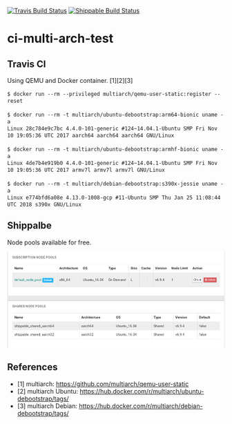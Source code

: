 [![Travis Build Status](https://travis-ci.org/junaruga/ci-multi-arch-test.svg?branch=master)](https://travis-ci.org/junaruga/ci-multi-arch-test)
[![Shippable Build Status](https://api.shippable.com/projects/5bcc7f4a5a66a20600226e18/badge?branch=master)](https://app.shippable.com/github/junaruga/ci-multi-arch-test/runs?branchName=master)

# ci-multi-arch-test

## Travis CI

Using QEMU and Docker container. [1][2][3]

```
$ docker run --rm --privileged multiarch/qemu-user-static:register --reset

$ docker run --rm -t multiarch/ubuntu-debootstrap:arm64-bionic uname -a
Linux 28c784e9c7bc 4.4.0-101-generic #124~14.04.1-Ubuntu SMP Fri Nov 10 19:05:36 UTC 2017 aarch64 aarch64 aarch64 GNU/Linux

$ docker run --rm -t multiarch/ubuntu-debootstrap:armhf-bionic uname -a
Linux 4de7b4e919b0 4.4.0-101-generic #124~14.04.1-Ubuntu SMP Fri Nov 10 19:05:36 UTC 2017 armv7l armv7l armv7l GNU/Linux

$ docker run --rm -t multiarch/debian-debootstrap:s390x-jessie uname -a
Linux e774bfd6a08e 4.13.0-1008-gcp #11-Ubuntu SMP Thu Jan 25 11:08:44 UTC 2018 s390x GNU/Linux
```

## Shippalbe

Node pools available for free.

![alt text](resources/shippable_node_pools.png "Shippable node pools")

## References

* [1] multiarch: https://github.com/multiarch/qemu-user-static
* [2] multiarch Ubuntu: https://hub.docker.com/r/multiarch/ubuntu-debootstrap/tags/
* [3] multiarch Debian: https://hub.docker.com/r/multiarch/debian-debootstrap/tags/
